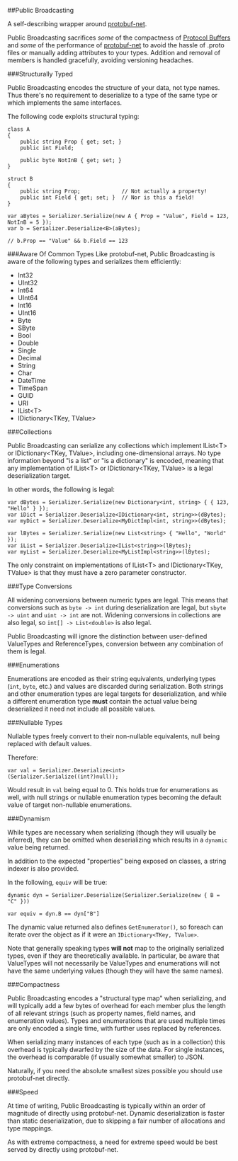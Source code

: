 ##Public Broadcasting

A self-describing wrapper around [protobuf-net](http://code.google.com/p/protobuf-net/).

Public Broadcasting sacrifices *some* of the compactness of [Protocol Buffers](http://en.wikipedia.org/wiki/Protocol_Buffers) and *some*
of the performance of [protobuf-net](http://code.google.com/p/protobuf-net/) to avoid the hassle of .proto files or manually adding
attributes to your types.  Addition and removal of members is handled gracefully, avoiding versioning headaches.

###Structurally Typed

Public Broadcasting encodes the structure of your data, not type names.  Thus there's no requirement to deserialize to a type of the same
type or which implements the same interfaces.

The following code exploits structural typing:  
```
class A
{
	public string Prop { get; set; }
	public int Field;

	public byte NotInB { get; set; }
}

struct B
{
	public string Prop;				// Not actually a property!
	public int Field { get; set; }	// Nor is this a field!
}

var aBytes = Serializer.Serialize(new A { Prop = "Value", Field = 123, NotInB = 5 });
var b = Serializer.Deserialize<B>(aBytes);

// b.Prop == "Value" && b.Field == 123
```

###Aware Of Common Types
Like protobuf-net, Public Broadcasting is aware of the following types and serializes them efficiently:

  - Int32
  - UInt32
  - Int64
  - UInt64
  - Int16
  - UInt16
  - Byte
  - SByte
  - Bool
  - Double
  - Single
  - Decimal
  - String
  - Char
  - DateTime
  - TimeSpan
  - GUID
  - URI
  - IList&lt;T&gt;
  - IDictionary&lt;TKey, TValue&gt;

###Collections

Public Broadcasting can serialize any collections which implement IList&lt;T&gt; or IDictionary&lt;TKey, TValue&gt;, including one-dimensional arrays.
No type information beyond "is a list" or "is a dictionary" is encoded, meaning that any implementation of IList&lt;T&gt; or IDictionary&lt;TKey, TValue&gt;
is a legal deserialization target.

In other words, the following is legal:
```
var dBytes = Serializer.Serialize(new Dictionary<int, string> { { 123, "Hello" } });
var iDict = Serializer.Deserialize<IDictionary<int, string>>(dBytes);
var myDict = Serializer.Deserialize<MyDictImpl<int, string>>(dBytes);

var lBytes = Serializer.Serialize(new List<string> { "Hello", "World" });
var iList = Serializer.Deserialize<IList<string>>(lBytes);
var myList = Serializer.Deserialize<MyListImpl<string>>(lBytes);
```

The only constraint on implementations of IList&lt;T&gt; and IDictionary&lt;TKey, TValue&gt; is that they must have a zero parameter constructor.

###Type Conversions

All widening conversions between numeric types are legal.  This means that conversions such as `byte -> int` during deserialization are legal,
but `sbyte -> uint` and `uint -> int` are not.  Widening conversions in collections are also legal, so `int[] -> List<double>` is also legal.

Public Broadcasting will ignore the distinction between user-defined ValueTypes and ReferenceTypes, conversion between any combination of them
is legal.

###Enumerations

Enumerations are encoded as their string equivalents, underlying types (`int`, `byte`, etc.) and values are discarded during serialization.
Both strings and other enumeration types are legal targets for deserialization, and while a different enumeration type **must** contain the
actual value being deserialized it need not include all possible values.

###Nullable Types

Nullable types freely convert to their non-nullable equivalents, null being replaced with default values.

Therefore:  
```
var val = Serializer.Deserialize<int>(Serializer.Serialize((int?)null));
```
Would result in `val` being equal to 0.  This holds true for enumerations as well, with null strings or nullable enumeration types becoming
the default value of target non-nullable enumerations.

###Dynamism

While types are necessary when serializing (though they will usually be inferred), they can be omitted when deserializing which results in a 
`dynamic` value being returned.

In addition to the expected "properties" being exposed on classes, a string indexer is also provided.

In the following, `equiv` will be true:  
```
dynamic dyn = Serializer.Deserialize(Serializer.Serialize(new { B = "C" }))

var equiv = dyn.B == dyn["B"]
```

The dynamic value returned also defines `GetEnumerator()`, so foreach can iterate over the object as if it were an `IDictionary<TKey, TValue>`.

Note that generally speaking types **will not** map to the originally serialized types, even if they are theoretically available.  In particular,
be aware that ValueTypes will not necessarily be ValueTypes and enumerations will not have the same underlying values (though they will have the same
names).

###Compactness

Public Broadcasting encodes a "structural type map" when serializing, and will typically add a few bytes of overhead for each member plus
the length of all relevant strings (such as property names, field names, and enumeration values).  Types and enumerations that are used multiple
times are only encoded a single time, with further uses replaced by references.

When serializing many instances of each type (such as in a collection) this overhead is typically dwarfed by the size of the data.  For single
instances, the overhead is comparable (if usually somewhat smaller) to JSON.

Naturally, if you need the absolute smallest sizes possible you should use protobuf-net directly.

###Speed

At time of writing, Public Broadcasting is typically within an order of magnitude of directly using protobuf-net.  Dynamic deserialization is faster
than static deserialization, due to skipping a fair number of allocations and type mappings.

As with extreme compactness, a need for extreme speed would be best served by directly using protobuf-net.
